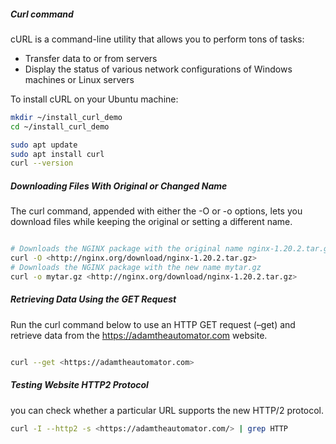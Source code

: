 
##### Curl command
cURL is a command-line utility that allows you to perform tons of tasks:
- Transfer data to or from servers
- Display the status of various network configurations of Windows machines or Linux servers

To install cURL on your Ubuntu machine:
``````sh
mkdir ~/install_curl_demo
cd ~/install_curl_demo

sudo apt update
sudo apt install curl
curl --version
``````

##### Downloading Files With Original or Changed Name
The curl command, appended with either the -O or -o options,
lets you download files while keeping the original or setting a different name.

``````sh

# Downloads the NGINX package with the original name nginx-1.20.2.tar.gz
curl -O <http://nginx.org/download/nginx-1.20.2.tar.gz>
# Downloads the NGINX package with the new name mytar.gz
curl -o mytar.gz <http://nginx.org/download/nginx-1.20.2.tar.gz>

``````
##### Retrieving Data Using the GET Request
Run the curl command below to use an HTTP GET request (–get) and retrieve data from the https://adamtheautomator.com website.

``````sh

curl --get <https://adamtheautomator.com>

``````
##### Testing Website HTTP2 Protocol
you can check whether a particular URL supports the new HTTP/2 protocol.

``````sh
curl -I --http2 -s <https://adamtheautomator.com/> | grep HTTP

``````